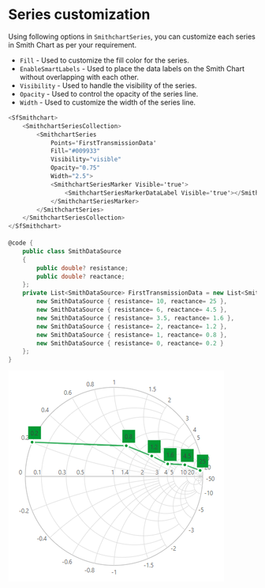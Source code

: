 # Series customization

Using following options in `SmithchartSeries`, you can customize each series in Smith Chart as per your requirement.

* `Fill` - Used to customize the fill color for the series.
* `EnableSmartLabels` - Used to place the data labels on the Smith Chart without overlapping with each other.
* `Visibility` - Used to handle the visibility of the series.
* `Opacity` - Used to control the opacity of the series line.
* `Width` - Used to customize the width of the series line.

```csharp
<SfSmithchart>
    <SmithchartSeriesCollection>
        <SmithchartSeries
            Points='FirstTransmissionData'
            Fill="#009933"
            Visibility="visible"
            Opacity="0.75"
            Width="2.5">
            <SmithchartSeriesMarker Visible='true'>
                <SmithchartSeriesMarkerDataLabel Visible='true'></SmithchartSeriesMarkerDataLabel>
            </SmithchartSeriesMarker>
        </SmithchartSeries>
    </SmithchartSeriesCollection>
</SfSmithchart>

@code {
    public class SmithDataSource
    {
        public double? resistance;
        public double? reactance;
    };
    private List<SmithDataSource> FirstTransmissionData = new List<SmithDataSource> {
        new SmithDataSource { resistance= 10, reactance= 25 },
        new SmithDataSource { resistance= 6, reactance= 4.5 },
        new SmithDataSource { resistance= 3.5, reactance= 1.6 },
        new SmithDataSource { resistance= 2, reactance= 1.2 },
        new SmithDataSource { resistance= 1, reactance= 0.8 },
        new SmithDataSource { resistance= 0, reactance= 0.2 }
    };
}
```

![Smith chart with series customization](./images/SmithChartSeries/SeriesCustomization.png)
